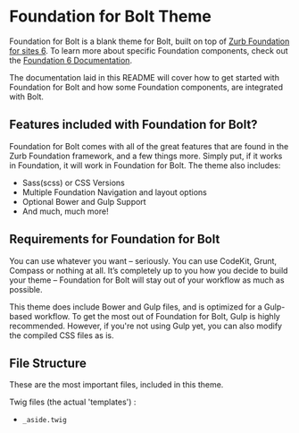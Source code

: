 Foundation for Bolt Theme
=========================

Foundation for Bolt is a blank theme for Bolt, built on top of [Zurb Foundation for sites 6](http://foundation.zurb.com/). To learn more about specific Foundation components, check out the [Foundation 6 Documentation](http://foundation.zurb.com/sites/docs/).

The documentation laid in this README will cover how to get started with Foundation for Bolt and how some Foundation components, are integrated with Bolt.

Features included with Foundation for Bolt?
-------------------------------------------

Foundation for Bolt comes with all of the great features that are found in the Zurb Foundation framework, and a few things more. Simply put, if it works in Foundation, it will work in Foundation for Bolt. The theme also includes:

 - Sass(scss) or CSS Versions
 - Multiple Foundation Navigation and layout options
 - Optional Bower and Gulp Support
 - And much, much more!

Requirements for Foundation for Bolt
------------------------------------

You can use whatever you want – seriously. You can use CodeKit, Grunt, Compass or nothing at all. It’s completely up to you how you decide to build your theme – Foundation for Bolt will stay out of your workflow as much as possible.

This theme does include Bower and Gulp files, and is optimized for a Gulp-based workflow. To get the most out of Foundation for Bolt, Gulp is highly recommended. However, if you're not using Gulp yet, you can also modify the compiled CSS files as is.

File Structure
--------------

These are the most important files, included in this theme.

Twig files (the actual 'templates') :

 - `_aside.twig`

